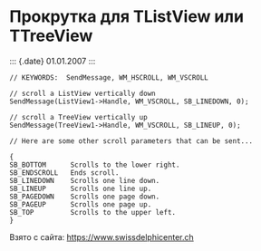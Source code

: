 Прокрутка для TListView или TTreeView
=====================================

::: {.date}
01.01.2007
:::

    // KEYWORDS:  SendMessage, WM_HSCROLL, WM_VSCROLL
     
    // scroll a ListView vertically down
    SendMessage(ListView1->Handle, WM_VSCROLL, SB_LINEDOWN, 0);
     
    // scroll a TreeView vertically up
    SendMessage(TreeView1->Handle, WM_VSCROLL, SB_LINEUP, 0);
     
    // Here are some other scroll parameters that can be sent...
     
    {
    SB_BOTTOM      Scrolls to the lower right.
    SB_ENDSCROLL   Ends scroll.
    SB_LINEDOWN    Scrolls one line down.
    SB_LINEUP      Scrolls one line up.
    SB_PAGEDOWN    Scrolls one page down.
    SB_PAGEUP      Scrolls one page up.
    SB_TOP         Scrolls to the upper left.
    }
     

Взято с сайта: <https://www.swissdelphicenter.ch>
